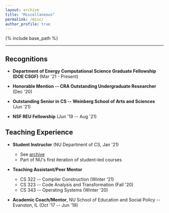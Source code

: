 ```yaml
---
layout: archive
title: "Miscellaneous"
permalink: /misc/
author_profile: true
---
```


{% include base_path %}

---

## Recognitions

- **Department of Energy Computational Science Graduate Fellowship (DOE CSGF)** (Mar '21 - Present)

- **Honorable Mention -- CRA Outstanding Undergraduate Researcher** (Dec '20) 

- **Outstanding Senior in CS -- Weinberg School of Arts and Sciences** (Jun '21)

- **NSF REU Fellowship** (Jun '19 -- Aug '21)

## Teaching Experience 

- **Student Instructor** (NU Department of CS, Jan '21) 
    - See [archive](https://github.com/sgh185/crash)
    - Part of NU's first iteration of student-led courses 

- **Teaching Assistant/Peer Mentor**
    - CS 322 -- Compiler Construction (Winter '21)
    - CS 323 -- Code Analysis and Transformation (Fall '20)
    - CS 343 -- Operating Systems (Winter '20)

- **Academic Coach/Mentor**, NU School of Education and Social Policy -- Evanston, 
IL (Oct '17 -- Jun '19)

